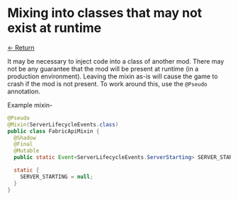 # Mixing into classes that may not exist at runtime

[<- Return](README.md)

It may be necessary to inject code into a class of another mod. There may not be any guarantee that the mod will be present at runtime (in a production environment). 
Leaving the mixin as-is will cause the game to crash if the mod is not present. To work around this, use the `@Pseudo` annotation.

Example mixin-
```java
@Pseudo
@Mixin(ServerLifecycleEvents.class)
public class FabricApiMixin {
  @Shadow
  @Final
  @Mutable
  public static Event<ServerLifecycleEvents.ServerStarting> SERVER_STARTING;

  static {
    SERVER_STARTING = null;
  }
}
```
